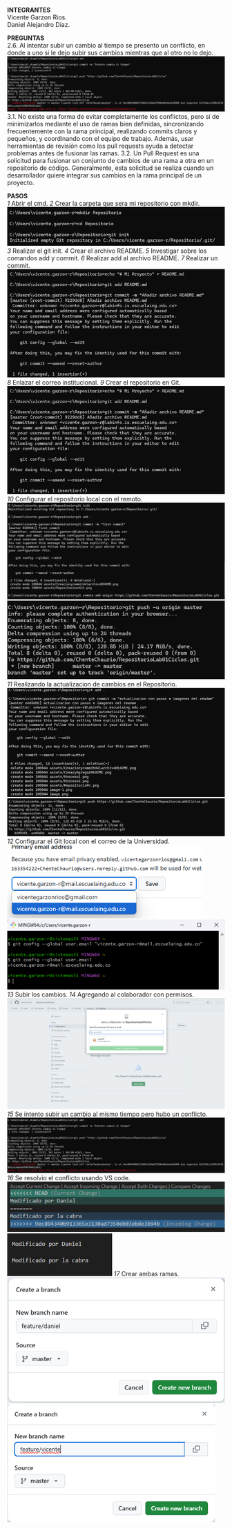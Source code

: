 **INTEGRANTES**  
Vicente Garzon Rios.  
Daniel Alejandro Diaz.

**PREGUNTAS**  
2.6. Al intentar subir un cambio al tiempo se presento un conflicto, en donde a uno si le dejo subir sus cambios mientras que al otro no lo dejo.
![alt text](assets/conflicto.png)
3.1. No existe una forma de evitar completamente los conflictos, pero sí de minimizarlos mediante el uso de ramas bien definidas, sincronizando frecuentemente con la rama principal, realizando commits claros y pequeños, y coordinando con el equipo de trabajo. Además, usar herramientas de revisión como los pull requests ayuda a detectar problemas antes de fusionar las ramas.
3.2. Un Pull Request es una solicitud para fusionar un conjunto de cambios de una rama a otra en un repositorio de código. Generalmente, esta solicitud se realiza cuando un desarrollador quiere integrar sus cambios en la rama principal de un proyecto.

**PASOS**  
*1* Abrir el cmd.
*2* Crear la carpeta que sera mi repositorio con mkdir.
![Texto alternativo](assets/RepositorioPc.png)
*3* Realizar el git init.
*4* Crear el archivo README.
*5* Investigar sobre los comandos add y commit.
*6* Realizar add al archivo README.
*7* Realizar un commit.
![Texto alternativo](assets/CrearyAgregarREADME.png)
*8* Enlazar el correo institucional.
*9* Crear el repositorio en Git.
![Texto alternativo](assets/CrearyAgregarREADME.png)
*10* Configurar el repositorio local con el remoto.
![alt text](assets/Proceso1.png)
![alt text](assets/Proceso2.png)
*11* Realizando la actualizacion de cambios en el Repositorio.
![alt text](assets/paso1.png)
![alt text](assets/paso2.png)
*12* Configurar el Git local con el correo de la Universidad.
![alt text](assets/correo.png)
![alt text](assets/correo2.png)
*13* Subir los cambios.
*14* Agregando al colaborador con permisos.
![alt text](assets/ft.png)
*15* Se intento subir un cambio al mismo tiempo pero hubo un conflicto.
![alt text](assets/conflicto.png)
*16* Se resolvio el conflicto usando VS code.
![alt text](assets/conflicto2.png)
![alt text](assets/conflicto3.png)
*17* Crear ambas ramas.
![alt text](assets/rama1.png)
![alt text](assets/rama2.png)


